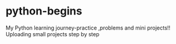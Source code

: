 # python-begins
My Python learning journey-practice ,problems and mini projects!!
Uploading small projects step by step
